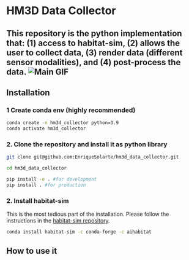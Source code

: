 # HM3D Data Collector
This repository is the python implementation that: (1) access to habitat-sim, (2) allows the user to collect data, (3) render data (different sensor modalities), and (4) post-process the data.
![Main GIF](assets/main.gif)
---
## Installation
### 1 Create conda env (highly recommended)
```bash
conda create -n hm3d_collector python=3.9 
conda activate hm3d_collector
```

### 2. Clone the repository and install it as python library
```bash
git clone git@github.com:EnriqueSolarte/hm3d_data_collector.git

cd hm3d_data_collector

pip install -e . #for development
pip install . #for production
```

### 2. Install habitat-sim
This is the most tedious part of the installation. Please follow the instructions in the [habitat-sim repository](https://arc.net/l/quote/qolneuio). 

```bash
conda install habitat-sim -c conda-forge -c aihabitat
``` 

## How to use it
